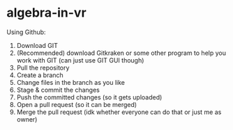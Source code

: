 # algebra-in-vr

Using Github:

1. Download GIT
2. (Recommended) download Gitkraken or some other program to help you work with GIT (can just use GIT GUI though)
3. Pull the repository
3. Create a branch
5. Change files in the branch as you like
6. Stage & commit the changes
7. Push the committed changes (so it gets uploaded)
8. Open a pull request (so it can be merged)
9. Merge the pull request (idk whether everyone can do that or just me as owner)
